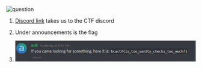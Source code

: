 ![question](https://github.com/aadiiks/CTF-Writeups/blob/master/BCACTF2.0_2021/misc/Obligatory%20Discord%20Problem/question.png)

1) [Discord link](https://bcactf.com/discord) takes us to the CTF discord

2) Under announcements is the flag

3) ![flag](discord.png)
